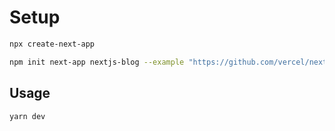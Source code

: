 # Setup

```bash
npx create-next-app

npm init next-app nextjs-blog --example "https://github.com/vercel/next-learn-starter/tree/master/learn-starter"
```

## Usage

```bash
yarn dev
```



